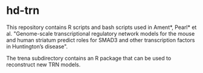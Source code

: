 # hd-trn

This repository contains R scripts and bash scripts 
used in Ament*, Pearl* et al. "Genome-scale transcriptional 
regulatory network models for the mouse and human striatum 
predict roles for SMAD3 and other transcription factors 
in Huntington’s disease".

The trena subdirectory contains an R package that can be used to reconstruct new TRN models.

